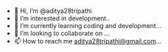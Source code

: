 - 👋 Hi, I’m @aditya28tripathi
- 👀 I’m interested in  development..
- 🌱 I’m currently learning coding and development...
- 💞️ I’m looking to collaborate on ...
- 📫 How to reach me aditya28tripathi@gmail.com...

<!---
aditya28tripathi/aditya28tripathi is a ✨ special ✨ repository because its `README.md` (this file) appears on your GitHub profile.
You can click the Preview link to take a look at your changes.
--->
